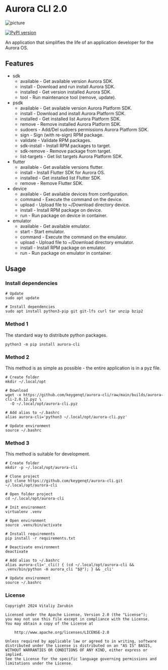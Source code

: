 # Aurora CLI 2.0

![picture](https://github.com/keygenqt/aurora-cli/blob/main/data/banner_small.png?raw=true)

[![PyPI version](https://badge.fury.io/py/aurora-cli.svg)](https://badge.fury.io/py/aurora-cli)

An application that simplifies the life of an application developer for the Aurora OS.

## Features

* sdk
    - available - Get available version Aurora SDK.
    - install - Download and run install Aurora SDK.
    - installed - Get version installed Aurora SDK.
    - tool - Run maintenance tool (remove, update).
* psdk
    - available - Get available version Aurora Platform SDK.
    - install - Download and install Aurora Platform SDK.
    - installed - Get installed list Aurora Platform SDK.
    - remove - Remove installed Aurora Platform SDK.
    - sudoers - Add/Del sudoers permissions Aurora Platform SDK.
    - sign - Sign (with re-sign) RPM package.
    - validate - Validate RPM packages.
    - sdk-install - Install RPM packages to target.
    - sdk-remove - Remove package from target.
    - list-targets - Get list targets Aurora Platform SDK.
* flutter
    - available - Get available versions flutter.
    - install - Install Flutter SDK for Aurora OS.
    - installed - Get installed list Flutter SDK.
    - remove - Remove Flutter SDK.
* device
    - available - Get available devices from configuration.
    - command - Execute the command on the device.
    - upload - Upload file to ~/Download directory device.
    - install - Install RPM package on device.
    - run - Run package on device in container.
* emulator
    - available - Get available emulator.
    - start - Start emulator.
    - command - Execute the command on the emulator.
    - upload - Upload file to ~/Download directory emulator.
    - install - Install RPM package on emulator.
    - run - Run package on emulator in container.

## Usage

### Install dependencies

```shell
# Update
sudo apt update

# Install dependencies
sudo apt install python3-pip git git-lfs curl tar unzip bzip2
```

### Method 1

The standard way to distribute python packages.

```shell
python3 -m pip install aurora-cli
```

### Method 2

This method is as simple as possible - the entire application is in a pyz file.

```shell
# Create folder
mkdir ~/.local/opt

# Download
wget -x https://github.com/keygenqt/aurora-cli/raw/main/builds/aurora-cli-2.0.12.pyz \
  -O ~/.local/opt/aurora-cli.pyz

# Add alias to ~/.bashrc
alias aurora-cli='python3 ~/.local/opt/aurora-cli.pyz'

# Update environment
source ~/.bashrc
```

### Method 3

This method is suitable for development.

```shell
# Create folder
mkdir -p ~/.local/opt/aurora-cli

# Clone project
git clone https://github.com/keygenqt/aurora-cli.git ~/.local/opt/aurora-cli

# Open folder project
cd ~/.local/opt/aurora-cli

# Init environment
virtualenv .venv

# Open environment
source .venv/bin/activate

# Install requirements
pip install -r requirements.txt

# Deactivate environment
deactivate

# Add alias to ~/.bashrc
alias aurora-cli='_cli() { (cd ~/.local/opt/aurora-cli && .venv/bin/python -m aurora_cli "$@"); } && _cli'

# Update environment
source ~/.bashrc
```

### License

```
Copyright 2024 Vitaliy Zarubin

Licensed under the Apache License, Version 2.0 (the "License");
you may not use this file except in compliance with the License.
You may obtain a copy of the License at

    http://www.apache.org/licenses/LICENSE-2.0

Unless required by applicable law or agreed to in writing, software
distributed under the License is distributed on an "AS IS" BASIS,
WITHOUT WARRANTIES OR CONDITIONS OF ANY KIND, either express or implied.
See the License for the specific language governing permissions and
limitations under the License.
```
